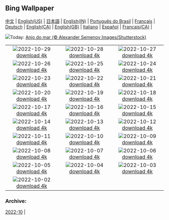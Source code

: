 ## Bing Wallpaper
[中文](README.md) |                     [English(US)](en-US.md) |                     [日本語](ja-JP.md) |                     [English(IN)](en-IN.md) |                     [Português do Brasil](pt-BR.md) |                     [Français](fr-FR.md) |                     [Deutsch](de-DE.md) |                     [English(CA)](en-CA.md) |                     [English(GB)](en-GB.md) |                     [Italiano](it-IT.md) |                     [Español](es-ES.md) |                     [Français(CA)](fr-CA.md) |                    

![](https://www.bing.com/th?id=OHR.SeaAngel_PT-BR6033709586_UHD.jpg&w=1000)Today: [Anjo do mar (© Alexander Semenov Images/Shutterstock)](https://www.bing.com/th?id=OHR.SeaAngel_PT-BR6033709586_UHD.jpg)

|      |      |      |
| :----: | :----: | :----: |
|![](https://www.bing.com/th?id=OHR.FrankensteinFriday_PT-BR5862266161_UHD.jpg&pid=hp&w=384&h=216&rs=1&c=4)2022-10-29 [download 4k](https://www.bing.com/th?id=OHR.FrankensteinFriday_PT-BR5862266161_UHD.jpg)|![](https://www.bing.com/th?id=OHR.BridgeofSighs_PT-BR5684060427_UHD.jpg&pid=hp&w=384&h=216&rs=1&c=4)2022-10-28 [download 4k](https://www.bing.com/th?id=OHR.BridgeofSighs_PT-BR5684060427_UHD.jpg)|![](https://www.bing.com/th?id=OHR.BrockenSpecter_PT-BR5509487626_UHD.jpg&pid=hp&w=384&h=216&rs=1&c=4)2022-10-27 [download 4k](https://www.bing.com/th?id=OHR.BrockenSpecter_PT-BR5509487626_UHD.jpg)|
|![](https://www.bing.com/th?id=OHR.OrcusMouth_PT-BR5122222130_UHD.jpg&pid=hp&w=384&h=216&rs=1&c=4)2022-10-26 [download 4k](https://www.bing.com/th?id=OHR.OrcusMouth_PT-BR5122222130_UHD.jpg)|![](https://www.bing.com/th?id=OHR.GuwahatiDiwali_PT-BR6814857917_UHD.jpg&pid=hp&w=384&h=216&rs=1&c=4)2022-10-25 [download 4k](https://www.bing.com/th?id=OHR.GuwahatiDiwali_PT-BR6814857917_UHD.jpg)|![](https://www.bing.com/th?id=OHR.Knobbelzwaan_PT-BR4548072588_UHD.jpg&pid=hp&w=384&h=216&rs=1&c=4)2022-10-24 [download 4k](https://www.bing.com/th?id=OHR.Knobbelzwaan_PT-BR4548072588_UHD.jpg)|
|![](https://www.bing.com/th?id=OHR.KarstMountains_PT-BR4287850223_UHD.jpg&pid=hp&w=384&h=216&rs=1&c=4)2022-10-23 [download 4k](https://www.bing.com/th?id=OHR.KarstMountains_PT-BR4287850223_UHD.jpg)|![](https://www.bing.com/th?id=OHR.GeorgiaCypress_PT-BR4146987772_UHD.jpg&pid=hp&w=384&h=216&rs=1&c=4)2022-10-22 [download 4k](https://www.bing.com/th?id=OHR.GeorgiaCypress_PT-BR4146987772_UHD.jpg)|![](https://www.bing.com/th?id=OHR.SlothDay_PT-BR8613593551_UHD.jpg&pid=hp&w=384&h=216&rs=1&c=4)2022-10-21 [download 4k](https://www.bing.com/th?id=OHR.SlothDay_PT-BR8613593551_UHD.jpg)|
|![](https://www.bing.com/th?id=OHR.WartburgCastle_PT-BR8106279489_UHD.jpg&pid=hp&w=384&h=216&rs=1&c=4)2022-10-20 [download 4k](https://www.bing.com/th?id=OHR.WartburgCastle_PT-BR8106279489_UHD.jpg)|![](https://www.bing.com/th?id=OHR.GB25Anni_PT-BR7858319347_UHD.jpg&pid=hp&w=384&h=216&rs=1&c=4)2022-10-19 [download 4k](https://www.bing.com/th?id=OHR.GB25Anni_PT-BR7858319347_UHD.jpg)|![](https://www.bing.com/th?id=OHR.SwedenOwl_PT-BR6555122510_UHD.jpg&pid=hp&w=384&h=216&rs=1&c=4)2022-10-18 [download 4k](https://www.bing.com/th?id=OHR.SwedenOwl_PT-BR6555122510_UHD.jpg)|
|![](https://www.bing.com/th?id=OHR.PrinceChristianSound_PT-BR6060243959_UHD.jpg&pid=hp&w=384&h=216&rs=1&c=4)2022-10-17 [download 4k](https://www.bing.com/th?id=OHR.PrinceChristianSound_PT-BR6060243959_UHD.jpg)|![](https://www.bing.com/th?id=OHR.NaqsheRustam_PT-BR5776383982_UHD.jpg&pid=hp&w=384&h=216&rs=1&c=4)2022-10-16 [download 4k](https://www.bing.com/th?id=OHR.NaqsheRustam_PT-BR5776383982_UHD.jpg)|![](https://www.bing.com/th?id=OHR.RioArazas_PT-BR5007234883_UHD.jpg&pid=hp&w=384&h=216&rs=1&c=4)2022-10-15 [download 4k](https://www.bing.com/th?id=OHR.RioArazas_PT-BR5007234883_UHD.jpg)|
|![](https://www.bing.com/th?id=OHR.AlaskaMoose_PT-BR4786128463_UHD.jpg&pid=hp&w=384&h=216&rs=1&c=4)2022-10-14 [download 4k](https://www.bing.com/th?id=OHR.AlaskaMoose_PT-BR4786128463_UHD.jpg)|![](https://www.bing.com/th?id=OHR.DiaDasCriancas_PT-BR2145402821_UHD.jpg&pid=hp&w=384&h=216&rs=1&c=4)2022-10-13 [download 4k](https://www.bing.com/th?id=OHR.DiaDasCriancas_PT-BR2145402821_UHD.jpg)|![](https://www.bing.com/th?id=OHR.TortulaMoss_PT-BR3998727405_UHD.jpg&pid=hp&w=384&h=216&rs=1&c=4)2022-10-12 [download 4k](https://www.bing.com/th?id=OHR.TortulaMoss_PT-BR3998727405_UHD.jpg)|
|![](https://www.bing.com/th?id=OHR.ValvestinoDam_PT-BR3634685593_UHD.jpg&pid=hp&w=384&h=216&rs=1&c=4)2022-10-11 [download 4k](https://www.bing.com/th?id=OHR.ValvestinoDam_PT-BR3634685593_UHD.jpg)|![](https://www.bing.com/th?id=OHR.ChukchiSea_PT-BR3196063903_UHD.jpg&pid=hp&w=384&h=216&rs=1&c=4)2022-10-10 [download 4k](https://www.bing.com/th?id=OHR.ChukchiSea_PT-BR3196063903_UHD.jpg)|![](https://www.bing.com/th?id=OHR.GlassOctopus_PT-BR2890040556_UHD.jpg&pid=hp&w=384&h=216&rs=1&c=4)2022-10-09 [download 4k](https://www.bing.com/th?id=OHR.GlassOctopus_PT-BR2890040556_UHD.jpg)|
|![](https://www.bing.com/th?id=OHR.OberbaumBridge_PT-BR2077486084_UHD.jpg&pid=hp&w=384&h=216&rs=1&c=4)2022-10-08 [download 4k](https://www.bing.com/th?id=OHR.OberbaumBridge_PT-BR2077486084_UHD.jpg)|![](https://www.bing.com/th?id=OHR.BayofBiscay_PT-BR6052555319_UHD.jpg&pid=hp&w=384&h=216&rs=1&c=4)2022-10-07 [download 4k](https://www.bing.com/th?id=OHR.BayofBiscay_PT-BR6052555319_UHD.jpg)|![](https://www.bing.com/th?id=OHR.FlamingoTeacher_PT-BR5899435795_UHD.jpg&pid=hp&w=384&h=216&rs=1&c=4)2022-10-06 [download 4k](https://www.bing.com/th?id=OHR.FlamingoTeacher_PT-BR5899435795_UHD.jpg)|
|![](https://www.bing.com/th?id=OHR.CosmicCliffs_PT-BR5730953027_UHD.jpg&pid=hp&w=384&h=216&rs=1&c=4)2022-10-05 [download 4k](https://www.bing.com/th?id=OHR.CosmicCliffs_PT-BR5730953027_UHD.jpg)|![](https://www.bing.com/th?id=OHR.Porthuis_PT-BR5523376508_UHD.jpg&pid=hp&w=384&h=216&rs=1&c=4)2022-10-04 [download 4k](https://www.bing.com/th?id=OHR.Porthuis_PT-BR5523376508_UHD.jpg)|![](https://www.bing.com/th?id=OHR.LotsOBalloons_PT-BR5330159396_UHD.jpg&pid=hp&w=384&h=216&rs=1&c=4)2022-10-03 [download 4k](https://www.bing.com/th?id=OHR.LotsOBalloons_PT-BR5330159396_UHD.jpg)|
|![](https://www.bing.com/th?id=OHR.BridalVeilFalls_PT-BR5130749263_UHD.jpg&pid=hp&w=384&h=216&rs=1&c=4)2022-10-02 [download 4k](https://www.bing.com/th?id=OHR.BridalVeilFalls_PT-BR5130749263_UHD.jpg)|

### Archive:
[2022-10](archive/pt-BR/202210/README.md) | 
